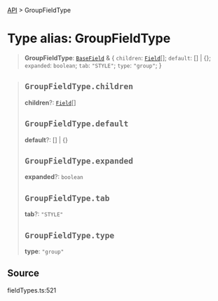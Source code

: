 [API](../index.md) > GroupFieldType

# Type alias: GroupFieldType

> **GroupFieldType**: [`BaseField`](type-alias.BaseField.md) & \{
  `children`: [`Field`](type-alias.Field.md)[];
  `default`: [] \| \{};
  `expanded`: `boolean`;
  `tab`: `"STYLE"`;
  `type`: `"group"`;
 }

> ## `GroupFieldType.children`
>
> **children**?: [`Field`](type-alias.Field.md)[]
>
> ## `GroupFieldType.default`
>
> **default**?: [] \| \{}
>
> ## `GroupFieldType.expanded`
>
> **expanded**?: `boolean`
>
> ## `GroupFieldType.tab`
>
> **tab**?: `"STYLE"`
>
> ## `GroupFieldType.type`
>
> **type**: `"group"`
>
>

## Source

fieldTypes.ts:521
